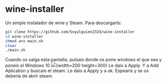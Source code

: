 # wine-installer
Un simple instalador de wine y Steam. 
Para descargarlo:
```bash
git clone https://github.com/Soyalguien2324/wine-installer
cd wine-installer
chmod a+x main.sh
clear
./main.sh
```
Cuando os salga esta pantalla, pulsais donde os pone windows el que sea y poneis el Windows 10
![]([ubicacion_de_la_imagen](https://wiki.winehq.org/images/c/c8/Staging-winecfg.png)https://wiki.winehq.org/images/c/c8/Staging-winecfg.png){width=200 height=300}
Le dais a Apply. Y a Add Aplication y buscais el steam. Le dais a Apply y a ok. Espearis y se os debería de abrir steam.
